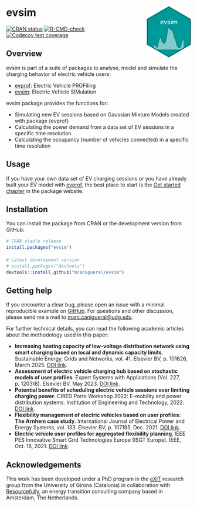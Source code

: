 
<!-- README.md is generated from README.Rmd. Please edit that file -->

# evsim <a href='https://resourcefully-dev.github.io/evsim/'><img src='man/figures/logo.png' align="right" height="139" /></a>

<!-- badges: start -->

[![CRAN
status](https://www.r-pkg.org/badges/version/evsim)](https://cran.r-project.org/package=evsim)
[![R-CMD-check](https://github.com/mcanigueral/evsim/actions/workflows/R-CMD-check.yaml/badge.svg)](https://github.com/mcanigueral/evsim/actions/workflows/R-CMD-check.yaml)
[![Codecov test
coverage](https://codecov.io/gh/mcanigueral/evsim/branch/main/graph/badge.svg)](https://app.codecov.io/gh/mcanigueral/evsim?branch=main)
<!-- badges: end -->

## Overview

evsim is part of a suite of packages to analyse, model and simulate the
charging behavior of electric vehicle users:

- [evprof](https://resourcefully-dev.github.io/evprof/): Electric Vehicle
  PROFiling
- [evsim](https://resourcefully-dev.github.io/evsim/): Electric Vehicle
  SIMulation

evsim package provides the functions for:

- Simulating new EV sessions based on Gaussian Mixture Models created
  with package {evprof}
- Calculating the power demand from a data set of EV sessions in a
  specific time resolution
- Calculating the occupancy (number of vehicles connected) in a specific
  time resolution

## Usage

If you have your own data set of EV charging sessions or you have
already built your EV model with
[evprof](https://resourcefully-dev.github.io/evprof/), the best place to start
is the [Get started
chapter](https://resourcefully-dev.github.io/evsim/articles/evsim.html) in the
package website.

## Installation

You can install the package from CRAN or the development version from
GitHub:

``` r
# CRAN stable release
install.packages("evsim")

# Latest development version
# install.packages("devtools")
devtools::install_github("mcanigueral/evsim")
```

## Getting help

If you encounter a clear bug, please open an issue with a minimal
reproducible example on
[GitHub](https://github.com/mcanigueral/evprof/issues). For questions
and other discussion, please send me a mail to
<marc.canigueral@udg.edu>.

For further technical details, you can read the following academic
articles about the methodology used in this paper:

- **Increasing hosting capacity of low-voltage distribution network
  using smart charging based on local and dynamic capacity limits**.
  Sustainable Energy, Grids and Networks, vol. 41. Elsevier BV,
  p. 101626, March 2025. [DOI
  link](https://doi.org/10.1016/j.segan.2025.101626).
- **Assessment of electric vehicle charging hub based on stochastic
  models of user profiles**. Expert Systems with Applications (Vol. 227,
  p. 120318). Elsevier BV. May 2023. [DOI
  link](https://doi.org/10.1016/j.eswa.2023.120318).
- **Potential benefits of scheduling electric vehicle sessions over
  limiting charging power**. CIRED Porto Workshop 2022: E-mobility and
  power distribution systems. Institution of Engineering and
  Technology, 2022. [DOI
  link](https://ieeexplore.ieee.org/abstract/document/9841653).
- **Flexibility management of electric vehicles based on user profiles:
  The Arnhem case study**. International Journal of Electrical Power and
  Energy Systems, vol. 133. Elsevier BV, p. 107195, Dec. 2021. [DOI
  link](https://doi.org/10.1016/j.ijepes.2021.107195).
- **Electric vehicle user profiles for aggregated flexibility
  planning**. IEEE PES Innovative Smart Grid Technologies Europe (ISGT
  Europe). IEEE, Oct. 18, 2021. [DOI
  link](https://doi.org/10.1109/isgteurope52324.2021.9639931).

## Acknowledgements

This work has been developed under a PhD program in the
[eXiT](https://exit.udg.edu) research group from the University of
Girona (Catalonia) in collaboration with
[Resourcefully](https://resourcefully.nl/), an energy transition
consulting company based in Amsterdam, The Netherlands.
